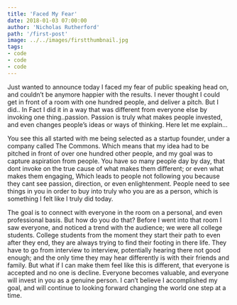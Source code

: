 ```yaml
--- 
title: 'Faced My Fear'
date: 2018-01-03 07:00:00
author: 'Nicholas Rutherford'
path: '/first-post'
image: ../../images/firstthumbnail.jpg
tags: 
- code
- code
- code
--- 
```



Just wanted to announce today I faced my fear of public speaking head on, and couldn’t be anymore happier with the results. I never thought I could get in front of a room with one hundred people, and deliver a pitch. But I did.. In Fact I did it in a way that was different from everyone else by invoking one thing..passion. Passion is truly what makes people invested, and even changes people’s  ideas or ways of thinking. Here let me explain…

 

You see this all started with me being selected as a startup founder, under a company called The Commons. Which means that my idea had to be pitched in front of over one hundred other people, and my goal was to capture aspiration from people. You have so many people day by day, that dont invoke on the true cause of what makes them different; or even what makes them engaging, Which leads to people not following you because they cant see passion, direction, or even enlightenment. People need to see things in you in order to buy into truly who you are as a person, which is something I felt like I truly did today.

 

The goal is to connect with everyone in the room on a personal, and even professional basis. But how do you do that? Before I went into that room I saw everyone, and noticed a trend with the audience; we were all college students. College students from the moment they start their path to even after they end, they are always trying to find their footing in there life. They have to go from interview to interview, potentially hearing there not good enough; and the only time they may hear differently is with their friends and family. But what if I can make them feel like this is different, that everyone is accepted and no one is decline. Everyone becomes valuable, and everyone will invest in you as a genuine person. I can’t believe I accomplished my goal, and will continue to looking forward changing the world one step at a time.